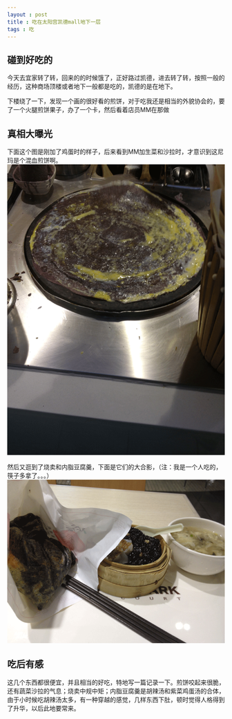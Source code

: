 ```yaml
---
layout : post
title : 吃在太阳宫凯德mall地下一层
tags : 吃
---
```


## 碰到好吃的
今天去宜家转了转，回来的的时候饿了，正好路过凯德，进去转了转，按照一般的经历，这种商场顶楼或者地下一般都是吃的，凯德的是在地下。

下楼绕了一下，发现一个画的很好看的煎饼，对于吃我还是相当的外貌协会的，要了一个火腿煎饼果子，办了一个卡，然后看着店员MM在那做

## 真相大曝光
下面这个图是刚加了鸡蛋时的样子，后来看到MM加生菜和沙拉时，才意识到这尼玛是个混血煎饼啊。
![IMG_0040.png](/images/1349182821053_IMG_0040.png)

然后又逛到了烧卖和内脂豆腐羹，下面是它们的大合影，（注：我是一个人吃的，筷子多拿了。。。）
![IMG_0041.png](/images/1349182804897_IMG_0041.png)

## 吃后有感
这几个东西都很便宜，并且相当的好吃，特地写一篇记录一下。煎饼咬起来很脆，还有蔬菜沙拉的气息；烧卖中规中矩；内脂豆腐羹是胡辣汤和紫菜鸡蛋汤的合体，由于小时候吃胡辣汤太多，有一种穿越的感觉，几样东西下肚，顿时觉得人格得到了升华，以后此地要常来。
